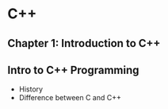 # C++

## Chapter 1: Introduction to C++

## Intro to C++ Programming
- History
- Difference between C and C++

